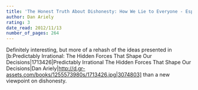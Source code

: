 ```yaml
---
title: 'The Honest Truth About Dishonesty: How We Lie to Everyone - Especially Ourselves'
author: Dan Ariely
rating: 3
date_read: 2012/11/13
number_of_pages: 264
---
```


Definitely interesting, but more of a rehash of the ideas presented in [b:Predictably Irrational: The Hidden Forces That Shape Our Decisions|1713426|Predictably Irrational  The Hidden Forces That Shape Our Decisions|Dan Ariely|http://d.gr-assets.com/books/1255573980s/1713426.jpg|3074803] than a new viewpoint on dishonesty. 